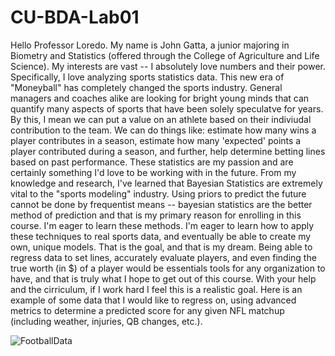 # CU-BDA-Lab01
  Hello Professor Loredo. My name is John Gatta, a junior majoring in Biometry and Statistics (offered through the College of Agriculture and Life Science). My interests are vast -- I absolutely love numbers and their power. Specifically, I love analyzing sports statistics data. This new era of "Moneyball" has completely changed the sports industry. General managers and coaches alike are looking for bright young minds that can quantify many aspects of sports that have been solely speculatve for years. By this, I mean we can put a value on an athlete based on their indiviudal contribution to the team. We can do things like: estimate how many wins a player contributes in a season, estimate how many 'expected' points a player contributed during a season, and further, help determine betting lines based on past performance. These statistics are my passion and are certainly something I'd love to be working with in the future. From my knowledge and research, I've learned that Bayesian Statistics are extremely vital to the "sports modeling" industry. Using priors to predict the future cannot be done by frequentist means -- bayesian statistics are the better method of prediction and that is my primary reason for enrolling in this course. I'm eager to learn these methods. I'm eager to learn how to apply these techniques to real sports data, and eventually be able to create my own, unique models. That is the goal, and that is my dream. Being able to regress data to set lines, accurately evaluate players, and even finding the true worth (in $) of a player would be essentials tools for any organization to have, and that is truly what I hope to get out of this course. With your help and the cirriculum, if I work hard I feel this is a realistic goal. Here is an example of some data that I would like to regress on, using advanced metrics to determine a predicted score for any given NFL matchup (including weather, injuries, QB changes, etc.). 
  
![FootballData](www.sportsonearth.com/assets/images/9/2/8/61722928/cuts/WinProbability_9j53xxcm_ctjlsgpz.jpg?raw=true)
